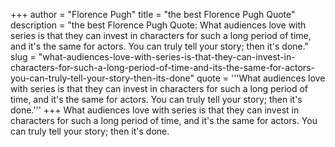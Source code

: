 +++
author = "Florence Pugh"
title = "the best Florence Pugh Quote"
description = "the best Florence Pugh Quote: What audiences love with series is that they can invest in characters for such a long period of time, and it's the same for actors. You can truly tell your story; then it's done."
slug = "what-audiences-love-with-series-is-that-they-can-invest-in-characters-for-such-a-long-period-of-time-and-its-the-same-for-actors-you-can-truly-tell-your-story-then-its-done"
quote = '''What audiences love with series is that they can invest in characters for such a long period of time, and it's the same for actors. You can truly tell your story; then it's done.'''
+++
What audiences love with series is that they can invest in characters for such a long period of time, and it's the same for actors. You can truly tell your story; then it's done.
